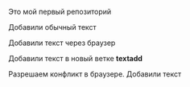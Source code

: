 Это мой первый репозиторий

Добавили обычный текст

Добавили текст через браузер

Добавили текст в новый ветке **textadd**

Разрешаем конфликт в браузере. Добавили текст
